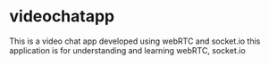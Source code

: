 # videochatapp
This is a video chat app developed using webRTC and socket.io
this application is for understanding and learning webRTC, socket.io
